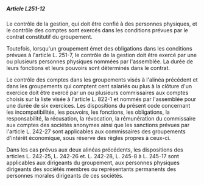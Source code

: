 ##### Article L251-12

Le contrôle de la gestion, qui doit être confié à des personnes physiques, et le contrôle des comptes sont exercés dans les conditions prévues par le contrat constitutif du groupement.

Toutefois, lorsqu'un groupement émet des obligations dans les conditions prévues à l'article L. 251-7, le contrôle de la gestion doit être exercé par une ou plusieurs personnes physiques nommées par l'assemblée. La durée de leurs fonctions et leurs pouvoirs sont déterminés dans le contrat.

Le contrôle des comptes dans les groupements visés à l'alinéa précédent et dans les groupements qui comptent cent salariés ou plus à la clôture d'un exercice doit être exercé par un ou plusieurs commissaires aux comptes choisis sur la liste visée à l'article L. 822-1 et nommés par l'assemblée pour une durée de six exercices. Les dispositions du présent code concernant les incompatibilités, les pouvoirs, les fonctions, les obligations, la responsabilité, la récusation, la révocation, la rémunération du commissaire aux comptes des sociétés anonymes ainsi que les sanctions prévues par l'article L. 242-27 sont applicables aux commissaires des groupements d'intérêt économique, sous réserve des règles propres à ceux-ci.

Dans les cas prévus aux deux alinéas précédents, les dispositions des articles L. 242-25, L. 242-26 et. L. 242-28, L. 245-8 à L. 245-17 sont applicables aux dirigeants du groupement, aux personnes physiques dirigeants des sociétés membres ou représentants permanents des personnes morales dirigeants de ces sociétés.

